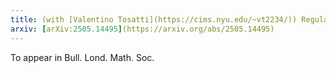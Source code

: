 ```yaml
---
title: (with [Valentino Tosatti](https://cims.nyu.edu/~vt2234/)) Regularity of the volume function
arxiv: [arXiv:2505.14495](https://arxiv.org/abs/2505.14495)
---
```


To appear in Bull. Lond. Math. Soc.